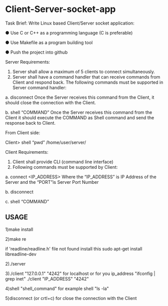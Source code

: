 # Client-Server-socket-app




Task Brief:
Write Linux based Client/Server socket application:
  
  ● Use C or C++ as a programming language (C is preferable)
  
  ● Use Makefile as a program building tool
  
  ● Push the project into github

Server Requirements:
  1. Server shall allow a maximum of 5 clients to connect simultaneously.
  2. Server shall have a command handler that can receive commands from Client and
  respond back. The following commands must be supported in Server command handler:
  
  a. disconnect
  Once the Server receives this command from the Client, it should close the
  connection with the Client.
  
  b. shell “COMMAND”
  Once the Server receives this command from the Client it should execute the COMMAND as Shell command and send the response back to Client.
  
  From Client side:
  
  Client> shell “pwd”
    /home/user/server/

Client Requirements:
  1. Client shall provide CLI (command line interface)
  2. Following commands must be supported by Client:
  
  a. connect <IP_ADDRESS> <PORT>
  Where the “IP_ADDRESS” is IP Address of the Server and the “PORT”is Server
  Port Number
  
  b. disconnect
  
  c. shell “COMMAND”

  ## USAGE

  1)make install 

  2)make re

  if 'readline/readline.h' file not found
  install this
  sudo apt-get install libreadline-dev 

  2)./server

  3)./client "127.0.0.1" "4242" 
    for localhost
    or for you ip_address "ifconfig | grep inet" 
    ./client "IP_ADDRESS" "4242"
  
  4)shell "shell_command"
    for example shell "ls -la"

  5)disconnect (or crtl+c)
    for close the connection with the Client

